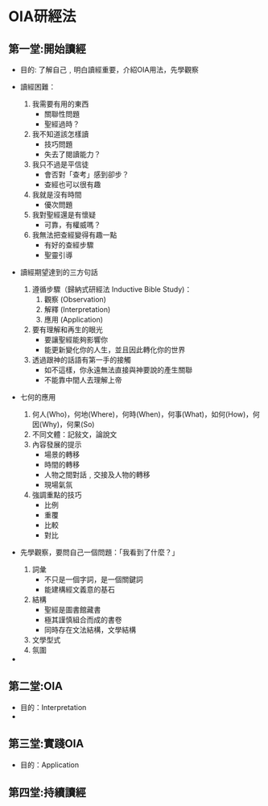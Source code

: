 # OIA研經法

## 第一堂:開始讀經
- 目的: 了解自己﹐明白讀經重要，介紹OIA用法，先學觀察
- 讀經困難：
    1. 我需要有用的東西 
        - 關聯性問題
        - 聖經過時？
    2. 我不知道該怎樣讀
        - 技巧問題
        - 失去了閱讀能力？
    3. 我只不過是平信徒
        - 會否對「查考」感到卻步？
        - 查經也可以很有趣
    4. 我就是沒有時間
        - 優次問題
    5. 我對聖經還是有懷疑
        - 可靠，有權威嗎？
    6. 我無法把查經變得有趣一點
        - 有好的查經步驟
        - 聖靈引導
- 讀經期望達到的三方句話
    1. 遵循步驟（歸納式研經法 Inductive Bible Study)：
        1. 觀察 (Observation)
        2. 解釋 (Interpretation)
        3. 應用 (Application)
    2. 要有理解和再生的眼光
        - 要讓聖經能夠影響你
        - 能更新變化你的人生，並且因此轉化你的世界
    3. 透過跟神的話語有第一手的接觸
        - 如不這樣，你永遠無法直接與神要說的產生關聯
        - 不能靠中間人去理解上帝
- 七何的應用
    1. 何人(Who)，何地(Where)，何時(When)，何事(What)，如何(How)，何因(Why)，何果(So)
    2. 不同文體：記敍文，論說文
    3. 內容發展的提示
        - 場景的轉移
        - 時間的轉移
        - 人物之間對話﹐交接及人物的轉移
        - 現場氣氛
    4. 強調重點的技巧
        - 比例
        - 重覆
        - 比較
        - 對比

- 先學觀察，要問自己一個問題：「我看到了什麼？」
    1. 詞𢑥
        - 不只是一個字詞，是一個關鍵詞
        - 能建構經文義意的基石
    2. 結構
        - 聖經是圖書館藏書
        - 極其謹慎組合而成的書卷
        - 同時存在文法結構，文學結構
    3. 文學型式
    4. 氛圍
- 
## 第二堂:OIA
- 目的：Interpretation
- 

## 第三堂:實踐OIA
- 目的：Application

## 第四堂:持續讀經
